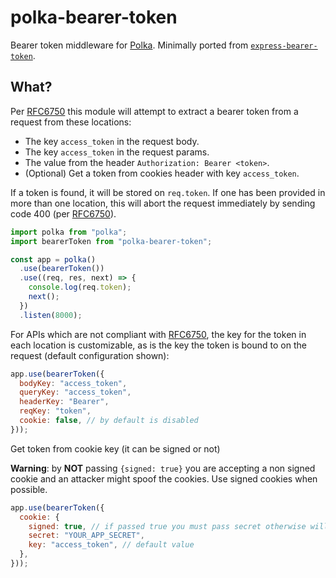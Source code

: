# polka-bearer-token

Bearer token middleware for [Polka](https://github.com/lukeed/polka). Minimally ported from [`express-bearer-token`](https://github.com/tkellen/js-express-bearer-token).

## What?

Per [RFC6750] this module will attempt to extract a bearer token from a request from these locations:

- The key `access_token` in the request body.
- The key `access_token` in the request params.
- The value from the header `Authorization: Bearer <token>`.
- (Optional) Get a token from cookies header with key `access_token`.

If a token is found, it will be stored on `req.token`. If one has been provided in more than one location, this will abort the request immediately by sending code 400 (per [RFC6750]).

```js
import polka from "polka";
import bearerToken from "polka-bearer-token";

const app = polka()
  .use(bearerToken())
  .use((req, res, next) => {
    console.log(req.token);
    next();
  })
  .listen(8000);
```

For APIs which are not compliant with [RFC6750], the key for the token in each location is customizable, as is the key the token is bound to on the request (default configuration shown):

```js
app.use(bearerToken({
  bodyKey: "access_token",
  queryKey: "access_token",
  headerKey: "Bearer",
  reqKey: "token",
  cookie: false, // by default is disabled
}));
```

Get token from cookie key (it can be signed or not)

**Warning**: by **NOT** passing `{signed: true}` you are accepting a non signed cookie and an attacker might spoof the cookies. Use signed cookies when possible.

```js
app.use(bearerToken({
  cookie: {
    signed: true, // if passed true you must pass secret otherwise will throw error
    secret: "YOUR_APP_SECRET",
    key: "access_token", // default value
  },
}));
```

[RFC6750]: https://tools.ietf.org/html/rfc6750
